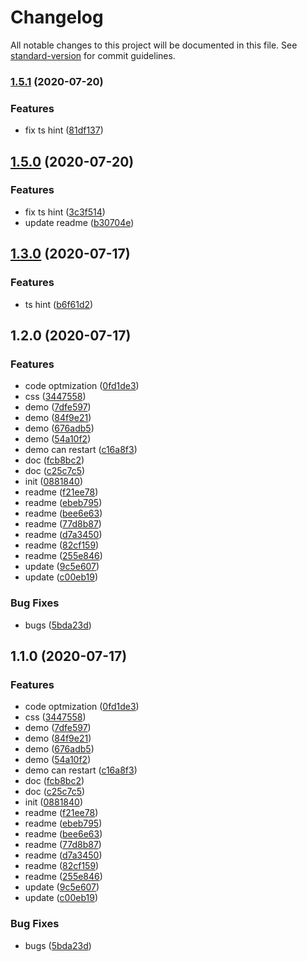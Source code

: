 # Changelog

All notable changes to this project will be documented in this file. See [standard-version](https://github.com/conventional-changelog/standard-version) for commit guidelines.

### [1.5.1](https://github.com/chym123/skryu-timeline/compare/v1.5.0...v1.5.1) (2020-07-20)

### Features

- fix ts hint ([81df137](https://github.com/chym123/skryu-timeline/commit/81df1372ab8df6229d8ea4da6acd0bd8e458124a))

## [1.5.0](https://github.com/chym123/skryu-timeline/compare/v1.3.0...v1.5.0) (2020-07-20)

### Features

- fix ts hint ([3c3f514](https://github.com/chym123/skryu-timeline/commit/3c3f51452ebe43ff383facbf752132b9ecb58b04))
- update readme ([b30704e](https://github.com/chym123/skryu-timeline/commit/b30704eb271c3c28f5d9ac3bf7265eceb57a7b40))

## [1.3.0](https://github.com/chym123/skryu-timeline/compare/v1.2.0...v1.3.0) (2020-07-17)

### Features

- ts hint ([b6f61d2](https://github.com/chym123/skryu-timeline/commit/b6f61d2bf0b07cb9507be7eba8c7c5edee920621))

## 1.2.0 (2020-07-17)

### Features

- code optmization ([0fd1de3](https://github.com/chym123/skryu-timeline/commit/0fd1de383e68348ad55f5b21fb1dba385578a237))
- css ([3447558](https://github.com/chym123/skryu-timeline/commit/34475584bce24ab4ce254a8ed8544e38d6fa5925))
- demo ([7dfe597](https://github.com/chym123/skryu-timeline/commit/7dfe5976808741df956af04eb29e15edeb1f7bb0))
- demo ([84f9e21](https://github.com/chym123/skryu-timeline/commit/84f9e216c930bb3668d8fae6a423589ed7d2cd1d))
- demo ([676adb5](https://github.com/chym123/skryu-timeline/commit/676adb551cf37d0ecbedf299302dc5ed4edcb059))
- demo ([54a10f2](https://github.com/chym123/skryu-timeline/commit/54a10f22e78f9212aa1e8787f46ba83f7f7b7e44))
- demo can restart ([c16a8f3](https://github.com/chym123/skryu-timeline/commit/c16a8f3458c7e6b534208c2e8590de54dab498c7))
- doc ([fcb8bc2](https://github.com/chym123/skryu-timeline/commit/fcb8bc220080f046fd9d3fa62253b7f17ff5b943))
- doc ([c25c7c5](https://github.com/chym123/skryu-timeline/commit/c25c7c53ed2b907f54c327009dffaa096203b6b9))
- init ([0881840](https://github.com/chym123/skryu-timeline/commit/0881840408c850e0aabc405ec81ea18d41d0db32))
- readme ([f21ee78](https://github.com/chym123/skryu-timeline/commit/f21ee784bfe164966452fddc83638cba0381a315))
- readme ([ebeb795](https://github.com/chym123/skryu-timeline/commit/ebeb79579255d050b6f02c74f6a24a04f8f329ec))
- readme ([bee6e63](https://github.com/chym123/skryu-timeline/commit/bee6e63e82d3566857caffa3c9e7d786a4074085))
- readme ([77d8b87](https://github.com/chym123/skryu-timeline/commit/77d8b87ebac88bd2fd049d6fb588343730bfc84c))
- readme ([d7a3450](https://github.com/chym123/skryu-timeline/commit/d7a345092d1c1cd8bfb05fea3ed75bbbf3dc0f41))
- readme ([82cf159](https://github.com/chym123/skryu-timeline/commit/82cf159a0aeb6b2870ba535c22bae610ea037af6))
- readme ([255e846](https://github.com/chym123/skryu-timeline/commit/255e8467482b01ca7e92e48e8bc0b5b51fdbe955))
- update ([9c5e607](https://github.com/chym123/skryu-timeline/commit/9c5e60760c89468dfd5f97c821986146e4810f72))
- update ([c00eb19](https://github.com/chym123/skryu-timeline/commit/c00eb19fa874893cc0ad1bc8ff1e96da6af94f49))

### Bug Fixes

- bugs ([5bda23d](https://github.com/chym123/skryu-timeline/commit/5bda23d1648beda533214e6b867d893b799343eb))

## 1.1.0 (2020-07-17)

### Features

- code optmization ([0fd1de3](https://github.com/chym123/skryu-timeline/commit/0fd1de383e68348ad55f5b21fb1dba385578a237))
- css ([3447558](https://github.com/chym123/skryu-timeline/commit/34475584bce24ab4ce254a8ed8544e38d6fa5925))
- demo ([7dfe597](https://github.com/chym123/skryu-timeline/commit/7dfe5976808741df956af04eb29e15edeb1f7bb0))
- demo ([84f9e21](https://github.com/chym123/skryu-timeline/commit/84f9e216c930bb3668d8fae6a423589ed7d2cd1d))
- demo ([676adb5](https://github.com/chym123/skryu-timeline/commit/676adb551cf37d0ecbedf299302dc5ed4edcb059))
- demo ([54a10f2](https://github.com/chym123/skryu-timeline/commit/54a10f22e78f9212aa1e8787f46ba83f7f7b7e44))
- demo can restart ([c16a8f3](https://github.com/chym123/skryu-timeline/commit/c16a8f3458c7e6b534208c2e8590de54dab498c7))
- doc ([fcb8bc2](https://github.com/chym123/skryu-timeline/commit/fcb8bc220080f046fd9d3fa62253b7f17ff5b943))
- doc ([c25c7c5](https://github.com/chym123/skryu-timeline/commit/c25c7c53ed2b907f54c327009dffaa096203b6b9))
- init ([0881840](https://github.com/chym123/skryu-timeline/commit/0881840408c850e0aabc405ec81ea18d41d0db32))
- readme ([f21ee78](https://github.com/chym123/skryu-timeline/commit/f21ee784bfe164966452fddc83638cba0381a315))
- readme ([ebeb795](https://github.com/chym123/skryu-timeline/commit/ebeb79579255d050b6f02c74f6a24a04f8f329ec))
- readme ([bee6e63](https://github.com/chym123/skryu-timeline/commit/bee6e63e82d3566857caffa3c9e7d786a4074085))
- readme ([77d8b87](https://github.com/chym123/skryu-timeline/commit/77d8b87ebac88bd2fd049d6fb588343730bfc84c))
- readme ([d7a3450](https://github.com/chym123/skryu-timeline/commit/d7a345092d1c1cd8bfb05fea3ed75bbbf3dc0f41))
- readme ([82cf159](https://github.com/chym123/skryu-timeline/commit/82cf159a0aeb6b2870ba535c22bae610ea037af6))
- readme ([255e846](https://github.com/chym123/skryu-timeline/commit/255e8467482b01ca7e92e48e8bc0b5b51fdbe955))
- update ([9c5e607](https://github.com/chym123/skryu-timeline/commit/9c5e60760c89468dfd5f97c821986146e4810f72))
- update ([c00eb19](https://github.com/chym123/skryu-timeline/commit/c00eb19fa874893cc0ad1bc8ff1e96da6af94f49))

### Bug Fixes

- bugs ([5bda23d](https://github.com/chym123/skryu-timeline/commit/5bda23d1648beda533214e6b867d893b799343eb))
